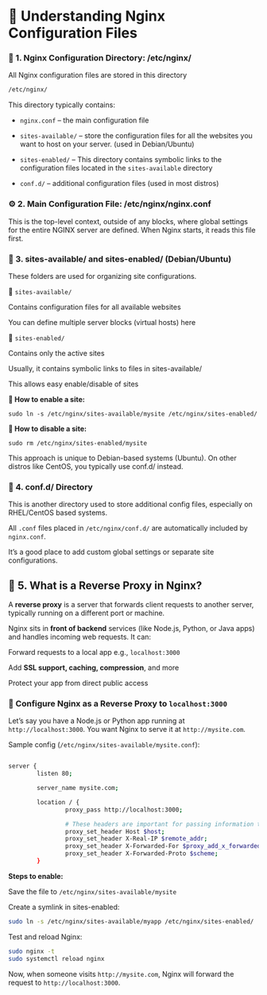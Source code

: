 # 📘 Understanding Nginx Configuration Files

### 📁 1. Nginx Configuration Directory: /etc/nginx/

All Nginx configuration files are stored in this directory 
```bash
/etc/nginx/
```

This directory typically contains:

- ```nginx.conf``` – the main configuration file

- ```sites-available/``` – store the configuration files for all the websites you want to host on your server.  (used in Debian/Ubuntu)

- ```sites-enabled/``` – This directory contains symbolic links to the configuration files located in the ```sites-available``` directory

- ```conf.d/``` – additional configuration files (used in most distros)

### ⚙️ 2. Main Configuration File: /etc/nginx/nginx.conf

This is the top-level context, outside of any blocks, where global settings for the entire NGINX server are defined. When Nginx starts, it reads this file first.

### 📂 3. sites-available/ and sites-enabled/ (Debian/Ubuntu)
These folders are used for organizing site configurations.

🔹 ```sites-available/```

Contains configuration files for all available websites

You can define multiple server blocks (virtual hosts) here

🔹 ```sites-enabled/```

Contains only the active sites

Usually, it contains symbolic links to files in sites-available/

This allows easy enable/disable of sites

 **📝 How to enable a site:**

```sudo ln -s /etc/nginx/sites-available/mysite /etc/nginx/sites-enabled/```

**🔁 How to disable a site:**

```sudo rm /etc/nginx/sites-enabled/mysite```


This approach is unique to Debian-based systems (Ubuntu). On other distros like CentOS, you typically use conf.d/ instead.

### 📁 4. conf.d/ Directory

This is another directory used to store additional config files, especially on RHEL/CentOS based systems.

All ```.conf``` files placed in ```/etc/nginx/conf.d/``` are automatically included by ```nginx.conf```.

It’s a good place to add custom global settings or separate site configurations.

## 🔁 5. What is a Reverse Proxy in Nginx?

A **reverse proxy** is a server that forwards client requests to another server, typically running on a different port or machine.

Nginx sits in **front of backend** services (like Node.js, Python, or Java apps) and handles incoming web requests. It can:

Forward requests to a local app e.g., ```localhost:3000```

Add **SSL support, caching, compression**, and more

Protect your app from direct public access

### 🧪 Configure Nginx as a Reverse Proxy to ```localhost:3000```

Let’s say you have a Node.js or Python app running at ```http://localhost:3000```. You want Nginx to serve it at ```http://mysite.com```.

Sample config (```/etc/nginx/sites-available/mysite.conf```):
```bash

server {
        listen 80;

        server_name mysite.com;

        location / {
                proxy_pass http://localhost:3000;

                # These headers are important for passing information to the backend application
                proxy_set_header Host $host;
                proxy_set_header X-Real-IP $remote_addr;
                proxy_set_header X-Forwarded-For $proxy_add_x_forwarded_for;
                proxy_set_header X-Forwarded-Proto $scheme;
        }

```
**Steps to enable:**

Save the file to ```/etc/nginx/sites-available/mysite```

Create a symlink in sites-enabled:

```bash
sudo ln -s /etc/nginx/sites-available/myapp /etc/nginx/sites-enabled/
```

Test and reload Nginx:

```bash
sudo nginx -t
sudo systemctl reload nginx
```


Now, when someone visits ```http://mysite.com```, Nginx will forward the request to ```http://localhost:3000```.

